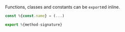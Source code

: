 Functions, classes and constants can be `export`ed inline.

```javascript
const %{const.name} = (...)

export %{method-signature}
```
